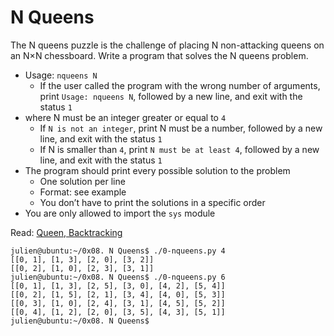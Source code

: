 # N Queens

The N queens puzzle is the challenge of placing N non-attacking queens on an N×N chessboard. Write a program that solves the N queens problem.

  * Usage: `nqueens N`
    * If the user called the program with the wrong number of arguments, print `Usage: nqueens N`, followed by a new line, and exit with the status `1`
  * where N must be an integer greater or equal to `4`
    * If `N is not an integer`, print N must be a number, followed by a new line, and exit with the status `1`
    * If N is smaller than `4`, print `N must be at least 4`, followed by a new line, and exit with the status `1`
  * The program should print every possible solution to the problem
    * One solution per line
    * Format: see example
    * You don’t have to print the solutions in a specific order
  * You are only allowed to import the `sys` module

Read: [Queen, Backtracking](https://en.wikipedia.org/wiki/Backtracking)

``````
julien@ubuntu:~/0x08. N Queens$ ./0-nqueens.py 4
[[0, 1], [1, 3], [2, 0], [3, 2]]
[[0, 2], [1, 0], [2, 3], [3, 1]]
julien@ubuntu:~/0x08. N Queens$ ./0-nqueens.py 6
[[0, 1], [1, 3], [2, 5], [3, 0], [4, 2], [5, 4]]
[[0, 2], [1, 5], [2, 1], [3, 4], [4, 0], [5, 3]]
[[0, 3], [1, 0], [2, 4], [3, 1], [4, 5], [5, 2]]
[[0, 4], [1, 2], [2, 0], [3, 5], [4, 3], [5, 1]]
julien@ubuntu:~/0x08. N Queens$ 
``````